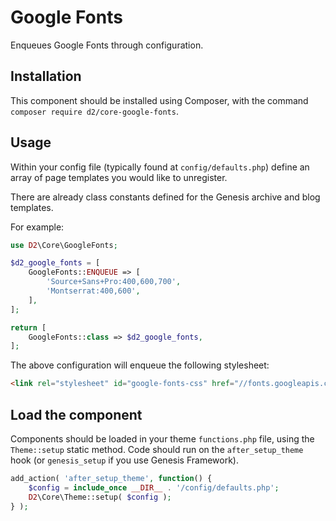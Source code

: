 # Google Fonts

Enqueues Google Fonts through configuration.

## Installation

This component should be installed using Composer, with the command `composer require d2/core-google-fonts`.

## Usage

Within your config file (typically found at `config/defaults.php`) define an array of page templates you would like to unregister.

There are already class constants defined for the Genesis archive and blog templates.

For example:

```php
use D2\Core\GoogleFonts;

$d2_google_fonts = [
    GoogleFonts::ENQUEUE => [
        'Source+Sans+Pro:400,600,700',
        'Montserrat:400,600',
    ],
];

return [
    GoogleFonts::class => $d2_google_fonts,
];
```

The above configuration will enqueue the following stylesheet:

```html
<link rel="stylesheet" id="google-fonts-css" href="//fonts.googleapis.com/css?family=Source+Sans+Pro:400,600,700|Montserrat:400,600" type="text/css" media="all">
```

## Load the component

Components should be loaded in your theme `functions.php` file, using the `Theme::setup` static method. Code should run on the `after_setup_theme` hook (or `genesis_setup` if you use Genesis Framework).

```php
add_action( 'after_setup_theme', function() {
    $config = include_once __DIR__ . '/config/defaults.php';
    D2\Core\Theme::setup( $config );
} );
```
